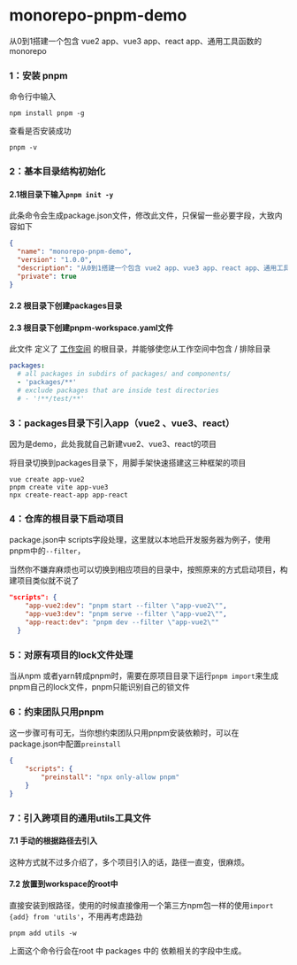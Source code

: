 # monorepo-pnpm-demo
从0到1搭建一个包含 vue2 app、vue3 app、react app、通用工具函数的monorepo

### 1：安装 pnpm 

命令行中输入

```shell
npm install pnpm -g
```

查看是否安装成功

```shell
pnpm -v
```

### 2：基本目录结构初始化

#### 2.1根目录下输入`pnpm init -y ` 

此条命令会生成package.json文件，修改此文件，只保留一些必要字段，大致内容如下

```json
{
  "name": "monorepo-pnpm-demo",
  "version": "1.0.0",
  "description": "从0到1搭建一个包含 vue2 app、vue3 app、react app、通用工具函数的monorepo",
  "private": true
}
```



#### 2.2 根目录下创建packages目录

#### 2.3 根目录下创建pnpm-workspace.yaml文件

此文件 定义了 [工作空间](https://pnpm.io/zh/workspaces) 的根目录，并能够使您从工作空间中包含 / 排除目录 

```yaml
packages:
  # all packages in subdirs of packages/ and components/
  - 'packages/**'
  # exclude packages that are inside test directories
  # - '!**/test/**'
```

### 3：packages目录下引入app（vue2 、vue3、react）

因为是demo，此处我就自己新建vue2、vue3、react的项目

将目录切换到packages目录下，用脚手架快速搭建这三种框架的项目

```shell
vue create app-vue2
pnpm create vite app-vue3
npx create-react-app app-react
```

### 4：仓库的根目录下启动项目

package.json中 scripts字段处理，这里就以本地启开发服务器为例子，使用pnpm中的`--filter`，

当然你不嫌弃麻烦也可以切换到相应项目的目录中，按照原来的方式启动项目，构建项目类似就不说了

```json
"scripts": {
    "app-vue2:dev": "pnpm start --filter \"app-vue2\"",
    "app-vue3:dev": "pnpm serve --filter \"app-vue2\"",
    "app-react:dev": "pnpm dev --filter \"app-vue2\""
  }
```

### 5：对原有项目的lock文件处理

当从npm 或者yarn转成pnpm时，需要在原项目目录下运行`pnpm import`来生成pnpm自己的lock文件，pnpm只能识别自己的锁文件

### 6：约束团队只用pnpm

这一步骤可有可无，当你想约束团队只用pnpm安装依赖时，可以在package.json中配置`preinstall`

```json
{
    "scripts": {
        "preinstall": "npx only-allow pnpm"
    }
}
```

### 7：引入跨项目的通用utils工具文件

#### 7.1 手动的根据路径去引入

这种方式就不过多介绍了，多个项目引入的话，路径一直变，很麻烦。

#### 7.2 放置到workspace的root中

直接安装到根路径，使用的时候直接像用一个第三方npm包一样的使用`import {add} from 'utils'`，不用再考虑路劲

```shell
pnpm add utils -w
```

上面这个命令行会在root 中 packages 中的 依赖相关的字段中生成。


